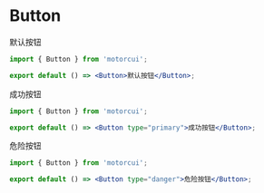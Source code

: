 # Button

默认按钮

```jsx
import { Button } from 'motorcui';

export default () => <Button>默认按钮</Button>;
```

成功按钮

```jsx
import { Button } from 'motorcui';

export default () => <Button type="primary">成功按钮</Button>;
```

危险按钮

```jsx
import { Button } from 'motorcui';

export default () => <Button type="danger">危险按钮</Button>;
```
